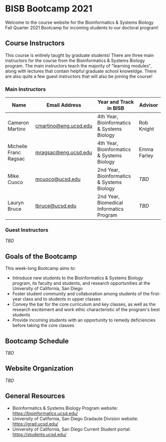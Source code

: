# BISB Bootcamp 2021

Welcome to the course website for the Bioinformatics & Systems Biology Fall Quarter 2021 Bootcamp for incoming students to our doctoral program! 

## Course Instructors

This course is entirely taught by graduate students! There are three main instructors for the course from the Bioinformatics & Systems Biology program. The main instructors teach the majority of "learning modules", along with lectures that contain helpful graduate school knoweldge. There are also quite a few guest instructors that will also be joining the course! 

### Main Instructors

| Name                  | Email Address                                         | Year and Track in BISB                     | Advisor      |
| --------------------- | ----------------------------------------------------- | ------------------------------------------ | ------------ |
| Cameron Martino       | [cmartino@eng.ucsd.edu](mailto:cmartino@eng.ucsd.edu) | 4th Year, Bioinformatics & Systems Biology | Rob Knight   |
| Michelle Franc Ragsac | [mragsac@eng.ucsd.edu](mailto:mragsac@eng.ucsd.edu)   | 4th Year, Bioinformatics & Systems Biology | Emma Farley  |
| Mike Cuoco            | [mcuoco@ucsd.edu](mailto:mcuoco@ucsd.edu)             | 2nd Year, Bioinformatics & Systems Biology | *TBD*        |
| Lauryn Bruce          | [lbruce@ucsd.edu](mailto:lbruce@ucsd.edu)             | 2nd Year, Biomedical Informatics Program   | *TBD*        |

### Guest Instructors 

*TBD*

## Goals of the Bootcamp

This week-long Bootcamp aims to:

* Introduce new students to the Bioinformatics & Systems Biology program, its faculty and students, and research opportunities at the University of California, San Diego
* Foster student community and collaboration among students of the first-year class and to students in upper classes
* Convey the bar for the core curriculum and key classes, as well as the research excitement and work ethic characteristic of the program's best students
* Provide incoming students with an opportunity to remedy deficiencies before taking the core classes

## Bootcamp Schedule

*TBD*

## Website Organization

*TBD*

## General Resources

* Bioinformatics & Systems Biology Program website: https://bioinformatics.ucsd.edu/
* University of California, San Diego Gradaute Division website: https://grad.ucsd.edu/
* University of California, San Diego Current Student portal: https://students.ucsd.edu/
